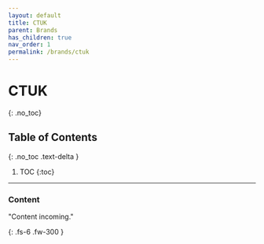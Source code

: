 ```yaml
---
layout: default
title: CTUK
parent: Brands
has_children: true
nav_order: 1
permalink: /brands/ctuk
---
```


# CTUK
{: .no_toc}

## Table of Contents
{: .no_toc .text-delta }

1. TOC
{:toc}
---

### Content
"Content incoming."


{: .fs-6 .fw-300 }

